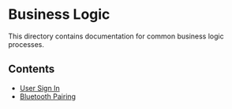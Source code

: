 # Business Logic

This directory contains documentation for common business logic processes.

## Contents

- [User Sign In](user-sign-in.md)
- [Bluetooth Pairing](bluetooth-pairing.md)
